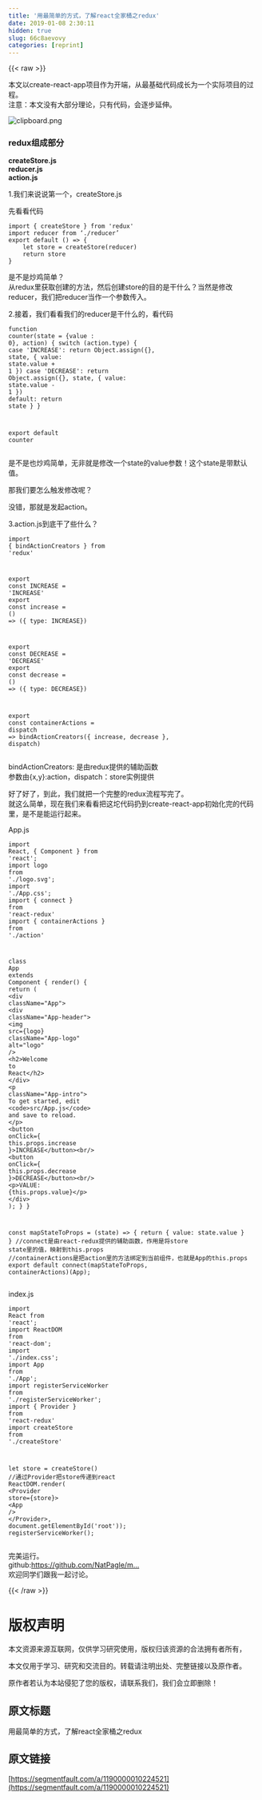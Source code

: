 ```yaml
---
title: '用最简单的方式，了解react全家桶之redux' 
date: 2019-01-08 2:30:11
hidden: true
slug: 66c8aevovy
categories: [reprint]
---
```


{{< raw >}}

                    
<p>本文以create-react-app项目作为开端，从最基础代码成长为一个实际项目的过程。<br>注意：本文没有大部分理论，只有代码，会逐步延伸。</p>
<p><span class="img-wrap"><img data-src="/img/bVQ3ZG?w=432&amp;h=440" src="https://static.alili.tech/img/bVQ3ZG?w=432&amp;h=440" alt="clipboard.png" title="clipboard.png" style="cursor: pointer; display: inline;"></span></p>
<h3 id="articleHeader0">redux组成部分</h3>
<p><strong>createStore.js</strong>  <br><strong>reducer.js</strong> <br><strong>action.js</strong>  </p>
<p>1.我们来说说第一个，createStore.js</p>
<p>先看看代码</p>
<div class="widget-codetool" style="display:none;">
      <div class="widget-codetool--inner">
      <span class="selectCode code-tool" data-toggle="tooltip" data-placement="top" title="" data-original-title="全选"></span>
      <span type="button" class="copyCode code-tool" data-toggle="tooltip" data-placement="top" data-clipboard-text="import { createStore } from 'redux'
import reducer from ‘./reducer’
export default () => {
    let store = createStore(reducer)
    return store
}" title="" data-original-title="复制"></span>
      <span type="button" class="saveToNote code-tool" data-toggle="tooltip" data-placement="top" title="" data-original-title="放进笔记"></span>
      </div>
      </div><pre class="hljs javascript"><code><span class="hljs-keyword">import</span> { createStore } <span class="hljs-keyword">from</span> <span class="hljs-string">'redux'</span>
<span class="hljs-keyword">import</span> reducer <span class="hljs-keyword">from</span> ‘./reducer’
<span class="hljs-keyword">export</span> <span class="hljs-keyword">default</span> () =&gt; {
    <span class="hljs-keyword">let</span> store = createStore(reducer)
    <span class="hljs-keyword">return</span> store
}</code></pre>
<p>是不是炒鸡简单？<br>从redux里获取创建的方法，然后创建store的目的是干什么？当然是修改reducer，我们把reducer当作一个参数传入。</p>
<p>2.接着，我们看看我们的reducer是干什么的，看代码</p>
<div class="widget-codetool" style="display:none;">
      <div class="widget-codetool--inner">
      <span class="selectCode code-tool" data-toggle="tooltip" data-placement="top" title="" data-original-title="全选"></span>
      <span type="button" class="copyCode code-tool" data-toggle="tooltip" data-placement="top" data-clipboard-text="function counter(state = {value : 0}, action) {
  switch (action.type) {
    case 'INCREASE':
      return Object.assign({}, state, {
        value: state.value + 1
      })
    case 'DECREASE':
        return Object.assign({}, state, {
        value: state.value - 1
      })
    default:
      return state
  }
}

export default counter" title="" data-original-title="复制"></span>
      <span type="button" class="saveToNote code-tool" data-toggle="tooltip" data-placement="top" title="" data-original-title="放进笔记"></span>
      </div>
      </div><pre class="hljs pf"><code>function counter(<span class="hljs-keyword">state</span> = {value : <span class="hljs-number">0</span>}, action) {
  switch (action.type) {
    case 'INCREASE':
      return Object.assign({}, <span class="hljs-keyword">state</span>, {
        value: <span class="hljs-keyword">state</span>.value + <span class="hljs-number">1</span>
      })
    case 'DECREASE':
        return Object.assign({}, <span class="hljs-keyword">state</span>, {
        value: <span class="hljs-keyword">state</span>.value - <span class="hljs-number">1</span>
      })
    <span class="hljs-keyword">default</span>:
      return <span class="hljs-keyword">state</span>
  }
}

export <span class="hljs-keyword">default</span> counter</code></pre>
<p>是不是也炒鸡简单，无非就是修改一个state的value参数！这个state是带默认值。</p>
<p>那我们要怎么触发修改呢？</p>
<p>没错，那就是发起action。</p>
<p>3.action.js到底干了些什么？</p>
<div class="widget-codetool" style="display:none;">
      <div class="widget-codetool--inner">
      <span class="selectCode code-tool" data-toggle="tooltip" data-placement="top" title="" data-original-title="全选"></span>
      <span type="button" class="copyCode code-tool" data-toggle="tooltip" data-placement="top" data-clipboard-text="import { bindActionCreators } from 'redux'

export const INCREASE = 'INCREASE'
export const increase = () => ({ type: INCREASE})

export const DECREASE = 'DECREASE'
export const decrease = () => ({ type: DECREASE})

export const containerActions = dispatch => bindActionCreators({
  increase,
  decrease
}, dispatch)" title="" data-original-title="复制"></span>
      <span type="button" class="saveToNote code-tool" data-toggle="tooltip" data-placement="top" title="" data-original-title="放进笔记"></span>
      </div>
      </div><pre class="hljs typescript"><code><span class="hljs-keyword">import</span> { bindActionCreators } <span class="hljs-keyword">from</span> <span class="hljs-string">'redux'</span>

<span class="hljs-keyword">export</span> <span class="hljs-keyword">const</span> INCREASE = <span class="hljs-string">'INCREASE'</span>
<span class="hljs-keyword">export</span> <span class="hljs-keyword">const</span> increase = <span class="hljs-function"><span class="hljs-params">()</span> =&gt;</span> ({ <span class="hljs-keyword">type</span>: INCREASE})

<span class="hljs-keyword">export</span> <span class="hljs-keyword">const</span> DECREASE = <span class="hljs-string">'DECREASE'</span>
<span class="hljs-keyword">export</span> <span class="hljs-keyword">const</span> decrease = <span class="hljs-function"><span class="hljs-params">()</span> =&gt;</span> ({ <span class="hljs-keyword">type</span>: DECREASE})

<span class="hljs-keyword">export</span> <span class="hljs-keyword">const</span> containerActions = <span class="hljs-function"><span class="hljs-params">dispatch</span> =&gt;</span> bindActionCreators({
  increase,
  decrease
}, dispatch)</code></pre>
<p>bindActionCreators: 是由redux提供的辅助函数<br>参数由{x,y}:action，dispatch：store实例提供</p>
<p>好了好了，到此，我们就把一个完整的redux流程写完了。<br>就这么简单，现在我们来看看把这坨代码扔到create-react-app初始化完的代码里，是不是能运行起来。</p>
<p>App.js</p>
<div class="widget-codetool" style="display:none;">
      <div class="widget-codetool--inner">
      <span class="selectCode code-tool" data-toggle="tooltip" data-placement="top" title="" data-original-title="全选"></span>
      <span type="button" class="copyCode code-tool" data-toggle="tooltip" data-placement="top" data-clipboard-text="import React, { Component } from 'react';
import logo from './logo.svg';
import './App.css';
import { connect } from 'react-redux'
import { containerActions } from './action'

class App extends Component {
  render() {
    return (
      <div className=&quot;App&quot;>
        <div className=&quot;App-header&quot;>
          <img src={logo} className=&quot;App-logo&quot; alt=&quot;logo&quot; />
          <h2>Welcome to React</h2>
        </div>
        <p className=&quot;App-intro&quot;>
          To get started, edit <code>src/App.js</code> and save to reload.
        </p>
        <button onClick={ this.props.increase }>INCREASE</button><br/>
        <button onClick={ this.props.decrease }>DECREASE</button><br/>
        <p>VALUE: {this.props.value}</p>
      </div>
    );
  }
}

const mapStateToProps = (state) => {
  return {
    value: state.value
  }
}
//connect是由react-redux提供的辅助函数，作用是将store state里的值，映射到this.props
//containerActions是把action里的方法绑定到当前组件，也就是App的this.props
export default connect(mapStateToProps, containerActions)(App);" title="" data-original-title="复制"></span>
      <span type="button" class="saveToNote code-tool" data-toggle="tooltip" data-placement="top" title="" data-original-title="放进笔记"></span>
      </div>
      </div><pre class="hljs javascript"><code><span class="hljs-keyword">import</span> React, { Component } <span class="hljs-keyword">from</span> <span class="hljs-string">'react'</span>;
<span class="hljs-keyword">import</span> logo <span class="hljs-keyword">from</span> <span class="hljs-string">'./logo.svg'</span>;
<span class="hljs-keyword">import</span> <span class="hljs-string">'./App.css'</span>;
<span class="hljs-keyword">import</span> { connect } <span class="hljs-keyword">from</span> <span class="hljs-string">'react-redux'</span>
<span class="hljs-keyword">import</span> { containerActions } <span class="hljs-keyword">from</span> <span class="hljs-string">'./action'</span>

<span class="hljs-class"><span class="hljs-keyword">class</span> <span class="hljs-title">App</span> <span class="hljs-keyword">extends</span> <span class="hljs-title">Component</span> </span>{
  render() {
    <span class="hljs-keyword">return</span> (
      <span class="xml"><span class="hljs-tag">&lt;<span class="hljs-name">div</span> <span class="hljs-attr">className</span>=<span class="hljs-string">"App"</span>&gt;</span>
        <span class="hljs-tag">&lt;<span class="hljs-name">div</span> <span class="hljs-attr">className</span>=<span class="hljs-string">"App-header"</span>&gt;</span>
          <span class="hljs-tag">&lt;<span class="hljs-name">img</span> <span class="hljs-attr">src</span>=<span class="hljs-string">{logo}</span> <span class="hljs-attr">className</span>=<span class="hljs-string">"App-logo"</span> <span class="hljs-attr">alt</span>=<span class="hljs-string">"logo"</span> /&gt;</span>
          <span class="hljs-tag">&lt;<span class="hljs-name">h2</span>&gt;</span>Welcome to React<span class="hljs-tag">&lt;/<span class="hljs-name">h2</span>&gt;</span>
        <span class="hljs-tag">&lt;/<span class="hljs-name">div</span>&gt;</span>
        <span class="hljs-tag">&lt;<span class="hljs-name">p</span> <span class="hljs-attr">className</span>=<span class="hljs-string">"App-intro"</span>&gt;</span>
          To get started, edit <span class="hljs-tag">&lt;<span class="hljs-name">code</span>&gt;</span>src/App.js<span class="hljs-tag">&lt;/<span class="hljs-name">code</span>&gt;</span> and save to reload.
        <span class="hljs-tag">&lt;/<span class="hljs-name">p</span>&gt;</span>
        <span class="hljs-tag">&lt;<span class="hljs-name">button</span> <span class="hljs-attr">onClick</span>=<span class="hljs-string">{</span> <span class="hljs-attr">this.props.increase</span> }&gt;</span>INCREASE<span class="hljs-tag">&lt;/<span class="hljs-name">button</span>&gt;</span><span class="hljs-tag">&lt;<span class="hljs-name">br</span>/&gt;</span>
        <span class="hljs-tag">&lt;<span class="hljs-name">button</span> <span class="hljs-attr">onClick</span>=<span class="hljs-string">{</span> <span class="hljs-attr">this.props.decrease</span> }&gt;</span>DECREASE<span class="hljs-tag">&lt;/<span class="hljs-name">button</span>&gt;</span><span class="hljs-tag">&lt;<span class="hljs-name">br</span>/&gt;</span>
        <span class="hljs-tag">&lt;<span class="hljs-name">p</span>&gt;</span>VALUE: {this.props.value}<span class="hljs-tag">&lt;/<span class="hljs-name">p</span>&gt;</span>
      <span class="hljs-tag">&lt;/<span class="hljs-name">div</span>&gt;</span>
    );
  }
}

const mapStateToProps = (state) =&gt; {
  return {
    value: state.value
  }
}
//connect是由react-redux提供的辅助函数，作用是将store state里的值，映射到this.props
//containerActions是把action里的方法绑定到当前组件，也就是App的this.props
export default connect(mapStateToProps, containerActions)(App);</span></code></pre>
<p>index.js</p>
<div class="widget-codetool" style="display:none;">
      <div class="widget-codetool--inner">
      <span class="selectCode code-tool" data-toggle="tooltip" data-placement="top" title="" data-original-title="全选"></span>
      <span type="button" class="copyCode code-tool" data-toggle="tooltip" data-placement="top" data-clipboard-text="import React from 'react';
import ReactDOM from 'react-dom';
import './index.css';
import App from './App';
import registerServiceWorker from './registerServiceWorker';
import { Provider } from 'react-redux'
import createStore from './createStore'

let store = createStore()
//通过Provider把store传递到react
ReactDOM.render(
    <Provider store={store}>
        <App />
    </Provider>, 
    document.getElementById('root'));
registerServiceWorker();" title="" data-original-title="复制"></span>
      <span type="button" class="saveToNote code-tool" data-toggle="tooltip" data-placement="top" title="" data-original-title="放进笔记"></span>
      </div>
      </div><pre class="hljs javascript"><code><span class="hljs-keyword">import</span> React <span class="hljs-keyword">from</span> <span class="hljs-string">'react'</span>;
<span class="hljs-keyword">import</span> ReactDOM <span class="hljs-keyword">from</span> <span class="hljs-string">'react-dom'</span>;
<span class="hljs-keyword">import</span> <span class="hljs-string">'./index.css'</span>;
<span class="hljs-keyword">import</span> App <span class="hljs-keyword">from</span> <span class="hljs-string">'./App'</span>;
<span class="hljs-keyword">import</span> registerServiceWorker <span class="hljs-keyword">from</span> <span class="hljs-string">'./registerServiceWorker'</span>;
<span class="hljs-keyword">import</span> { Provider } <span class="hljs-keyword">from</span> <span class="hljs-string">'react-redux'</span>
<span class="hljs-keyword">import</span> createStore <span class="hljs-keyword">from</span> <span class="hljs-string">'./createStore'</span>

<span class="hljs-keyword">let</span> store = createStore()
<span class="hljs-comment">//通过Provider把store传递到react</span>
ReactDOM.render(
    <span class="xml"><span class="hljs-tag">&lt;<span class="hljs-name">Provider</span> <span class="hljs-attr">store</span>=<span class="hljs-string">{store}</span>&gt;</span>
        <span class="hljs-tag">&lt;<span class="hljs-name">App</span> /&gt;</span>
    <span class="hljs-tag">&lt;/<span class="hljs-name">Provider</span>&gt;</span></span>, 
    <span class="hljs-built_in">document</span>.getElementById(<span class="hljs-string">'root'</span>));
registerServiceWorker();</code></pre>
<p>完美运行。<br>github:<a href="https://github.com/NatPagle/my-create-react-app" rel="nofollow noreferrer" target="_blank">https://github.com/NatPagle/m...</a><br>欢迎同学们跟我一起讨论。</p>

                
{{< /raw >}}

# 版权声明
本文资源来源互联网，仅供学习研究使用，版权归该资源的合法拥有者所有，

本文仅用于学习、研究和交流目的。转载请注明出处、完整链接以及原作者。

原作者若认为本站侵犯了您的版权，请联系我们，我们会立即删除！

## 原文标题
用最简单的方式，了解react全家桶之redux

## 原文链接
[https://segmentfault.com/a/1190000010224521](https://segmentfault.com/a/1190000010224521)

